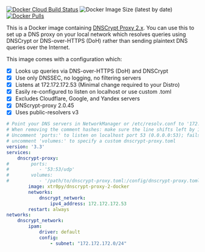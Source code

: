 [![Docker Cloud Build Status](https://img.shields.io/docker/cloud/build/xtr0py/dnscrypt-proxy-2-docker.svg)](https://hub.docker.com/r/xtr0py/dnscrypt-proxy-2-docker)
![Docker Image Size (latest by date)](https://img.shields.io/docker/image-size/xtr0py/dnscrypt-proxy-2-docker)
[![Docker Pulls](https://img.shields.io/docker/pulls/xtr0py/dnscrypt-proxy-2-docker.svg)](https://hub.docker.com/r/xtr0py/dnscrypt-proxy-2-docker)

This is a Docker image containing [DNSCrypt Proxy 2.x](https://github.com/jedisct1/dnscrypt-proxy). You can use this to set up a DNS proxy on your local network which resolves queries using DNSCrypt or DNS-over-HTTPS (DoH) rather than sending plaintext DNS queries over the Internet.

This image comes with a configuration which:
- [x] Looks up queries via DNS-over-HTTPS (DoH) and DNSCrypt
- [x] Use only DNSSEC, no logging, no filtering servers
- [x] Listens at 172.172.172.53 (Minimal change required to your Distro)
- [x] Easily re-configured to listen on localhost or use custom .toml 
- [x] Excludes Cloudflare, Google, and Yandex servers
- [x] DNScrypt-proxy 2.0.45 
- [x] Uses public-resolvers v3

```yaml
# Point your DNS servers in NetworkManager or /etc/resolv.conf to '172.172.172.53'.
# When removing the comment hashes: make sure the line shifts left by 1 character.
# Uncomment 'ports:' to listen on localhost port 53 (0.0.0.0:53); fails when port 53 on localhost is already bound.
# uncomment 'volumes:' to specify a custom dnscrypt-proxy.toml
version: '3.3'
services:
    dnscrypt-proxy:
#        ports:
#           - '53:53/udp'
#        volumes:
#           - '/path/to/dnscrypt-proxy.toml:/config/dnscrypt-proxy.toml'
        image: xtr0py/dnscrypt-proxy-2-docker
        networks:
            dnscrypt_network:
                ipv4_address: 172.172.172.53
        restart: always
networks:
    dnscrypt_network:
        ipam:
            driver: default
            config:
                - subnet: "172.172.172.0/24"
                
```
